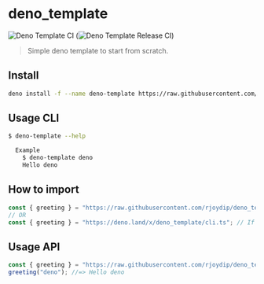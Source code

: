 # deno_template

![Deno Template CI](https://github.com/rjoydip/deno_template/workflows/Deno%20Template%20CI/badge.svg)
(![Deno Template Release CI](https://github.com/rjoydip/deno_template/workflows/Deno%20Template%20Release%20CI/badge.svg))

> Simple deno template to start from scratch.

## Install

```sh
deno install -f --name deno-template https://raw.githubusercontent.com/rjoydip/deno_template/master/cli.ts
```

## Usage CLI

```sh
$ deno-template --help

  Example
    $ deno-template deno
    Hello deno
```

## How to import

```ts
const { greeting } = "https://raw.githubusercontent.com/rjoydip/deno_template/master/cli.ts"; // import from github as raw data
// OR
const { greeting } = "https://deno.land/x/deno_template/cli.ts"; // If module is uploaded into deno.land
```

## Usage API

```ts
const { greeting } = "https://raw.githubusercontent.com/rjoydip/deno_template/master/cli.ts";
greeting("deno"); //=> Hello deno
```
